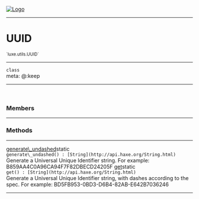 
[![Logo](../../../images/logo.png)](../../../api/index.html)

---


<h1>UUID</h1>
<small>`luxe.utils.UUID`</small>



<hr/>

`class`<br/><span class="meta">
meta: @:keep</span>

<hr/>


&nbsp;
&nbsp;




<h3>Members</h3> <hr/>


<h3>Methods</h3> <hr/><span class="method apipage">
            <a name="generate_undashed"><a class="lift" href="#generate_undashed">generate\_undashed</a></a><span class="inline-block static">static</span><div class="clear"></div>
            <code class="signature apipage">generate\_undashed() : [String](http://api.haxe.org/String.html)</code><br/><span class="small_desc_flat">Generate a Universal Unique Identifier string.
        For example: B859AA4C0A96CA94F7F82DBECD24205F</span>


</span>
<span class="method apipage">
            <a name="get"><a class="lift" href="#get">get</a></a><span class="inline-block static">static</span><div class="clear"></div>
            <code class="signature apipage">get() : [String](http://api.haxe.org/String.html)</code><br/><span class="small_desc_flat">Generate a Universal Unique Identifier string, with dashes according to the spec.
        For example: BD5FB953-0BD3-D6B4-82AB-E642B7036246</span>


</span>



<hr/>

&nbsp;
&nbsp;
&nbsp;
&nbsp;